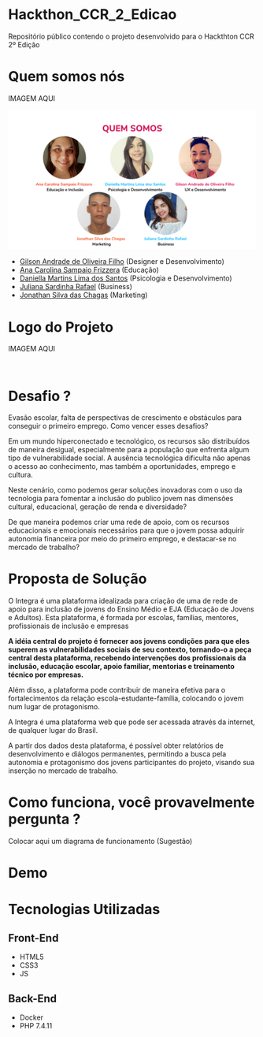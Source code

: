 # Hackthon_CCR_2_Edicao
Repositório público contendo o projeto desenvolvido para o Hackthton CCR 2º Edição
# Quem somos nós
IMAGEM AQUI
<p align="center">
  <img src="Time.png" width="700">
</p>

- [Gilson Andrade de Oliveira Filho](https://gilsonoliveira180029618.wordpress.com/) (Designer e Desenvolvimento)
- [Ana Carolina Sampaio Frizzera](https://www.linkedin.com/in/anafrizzera/) (Educação)
- [Daniella Martins Lima dos Santos](http://lattes.cnpq.br/4355299128341934) (Psicologia e Desenvolvimento)
- [Juliana Sardinha Rafael](https://www.linkedin.com/in/jsrafael) (Business)
- [Jonathan Silva das Chagas](https://www.linkedin.com/in/jonathan-chagas-8983059b/) (Marketing)

# Logo do Projeto
IMAGEM AQUI
<p align="center">
  <img src="" width="700">
</p>

# Desafio ?

Evasão escolar, falta de perspectivas de crescimento e obstáculos para conseguir o primeiro emprego. Como vencer esses desafios? 

Em um mundo hiperconectado e tecnológico, os recursos são distribuídos de maneira desigual, especialmente para a população que enfrenta algum tipo de vulnerabilidade social. A ausência tecnológica dificulta não apenas o acesso ao conhecimento, mas também a oportunidades, emprego e cultura.

Neste cenário, como podemos gerar soluções inovadoras com o uso da tecnologia para fomentar a inclusão do publico jovem nas dimensões cultural, educacional, geração de renda e diversidade?

De que maneira podemos criar uma rede de apoio, com os recursos educacionais e emocionais necessários para que o jovem possa adquirir autonomia financeira por meio do primeiro emprego, e destacar-se no mercado de trabalho?
# Proposta de Solução 

O Integra é uma plataforma idealizada para criação de uma de rede de apoio para inclusão de jovens do Ensino Médio e EJA (Educação de Jovens e Adultos). Esta plataforma, é formada por escolas, famílias, mentores, profissionais de inclusão e empresas

<b>A idéia central do projeto é fornecer aos jovens condições para que
eles superem as vulnerabilidades sociais de seu contexto, tornando-o a peça central desta plataforma, recebendo intervenções dos profissionais da inclusão, educação escolar, apoio familiar, mentorias e treinamento técnico por empresas.</b>

Além disso, a plataforma pode contribuir de maneira efetiva para o fortalecimentos da relação escola-estudante-família, colocando o jovem num lugar de protagonismo.

A Integra é uma plataforma web que pode ser acessada através da internet,
de qualquer lugar do Brasil.

A partir dos dados desta plataforma, é possível obter relatórios de desenvolvimento e diálogos permanentes, permitindo a busca pela autonomia e protagonismo dos jovens participantes do projeto, visando sua inserção no mercado de trabalho.

# Como funciona, você provavelmente pergunta ?

Colocar aqui um diagrama de funcionamento (Sugestão)

# Demo
# Tecnologias Utilizadas
## Front-End
- HTML5
- CSS3
- JS
## Back-End
- Docker
- PHP 7.4.11
